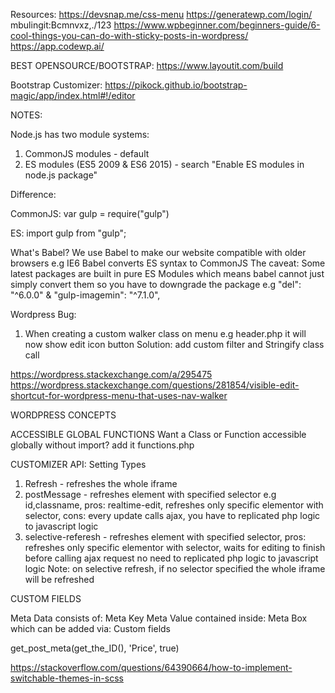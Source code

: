 Resources:
https://devsnap.me/css-menu
https://generatewp.com/login/ mbulingit:Bcmnvxz,./123
https://www.wpbeginner.com/beginners-guide/6-cool-things-you-can-do-with-sticky-posts-in-wordpress/
https://app.codewp.ai/

BEST OPENSOURCE/BOOTSTRAP:
https://www.layoutit.com/build

Bootstrap Customizer:
https://pikock.github.io/bootstrap-magic/app/index.html#!/editor

NOTES:

Node.js has two module systems:

1. CommonJS modules - default
2. ES modules (ES5 2009 & ES6 2015) - search "Enable ES modules in node.js package"

Difference:

CommonJS:
var gulp = require("gulp")

ES:
import gulp from "gulp";

What's Babel?
We use Babel to make our website compatible with older browsers e.g IE6
Babel converts ES syntax to CommonJS
The caveat: Some latest packages are built in pure ES Modules which means babel cannot just simply convert them so you have to downgrade the package e.g "del": "^6.0.0" & "gulp-imagemin": "^7.1.0",

Wordpress Bug:

1. When creating a custom walker class on menu e.g header.php it will now show edit icon button
   Solution: add custom filter and Stringify class call

https://wordpress.stackexchange.com/a/295475
https://wordpress.stackexchange.com/questions/281854/visible-edit-shortcut-for-wordpress-menu-that-uses-nav-walker

WORDPRESS CONCEPTS

ACCESSIBLE GLOBAL FUNCTIONS
Want a Class or Function accessible globally without import? add it functions.php

CUSTOMIZER API:
Setting Types

1. Refresh - refreshes the whole iframe
2. postMessage - refreshes element with specified selector e.g id,classname, pros: realtime-edit, refreshes only specific elementor with selector,
   cons: every update calls ajax, you have to replicated php logic to javascript logic
3. selective-referesh - refreshes element with specified selector, pros: refreshes only specific elementor with selector, waits for editing to finish before calling ajax request no need to replicated php logic to javascript logic
   Note: on selective refresh, if no selector specified the whole iframe will be refreshed

CUSTOM FIELDS

Meta Data consists of:
Meta Key
Meta Value
contained inside:
Meta Box which can be added via:
Custom fields

get_post_meta(get_the_ID(), 'Price', true)

https://stackoverflow.com/questions/64390664/how-to-implement-switchable-themes-in-scss
